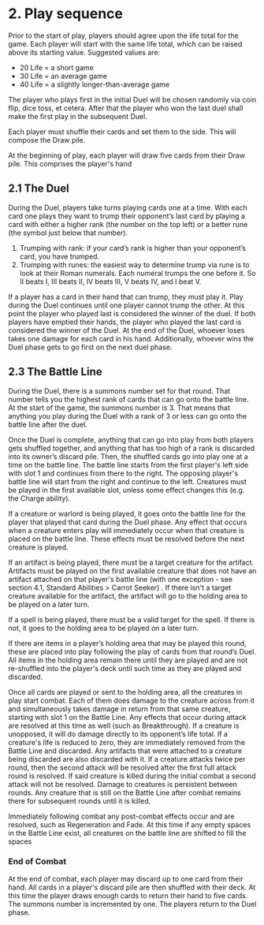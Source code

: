 # 2. Play sequence

Prior to the start of play, players should agree upon the life total for the game. Each player will start with the same life total, which can be raised above its starting value. Suggested values are:

- 20 Life = a short game
- 30 Life = an average game
- 40 Life = a slightly longer-than-average game

The player who plays first in the initial Duel will be chosen randomly via coin flip, dice toss, et cetera. After that the player who won the last duel shall make the first play in the subsequent Duel.

Each player must shuffle their cards and set them to the side. This will compose the Draw pile.

At the beginning of play, each player will draw five cards from their Draw pile. This comprises the player's hand

## 2.1 The Duel

During the Duel, players take turns playing cards one at a time. With each card one plays they want to trump their opponent’s last card by playing a card with either a higher rank (the number on the top left) or a better rune (the symbol just below that number).

1. Trumping with rank: if your card’s rank is higher than your opponent’s card, you have trumped.
2. Trumping with runes: the easiest way to determine trump via rune is to look at their Roman numerals. Each numeral trumps the one before it. So II beats I, III beats II, IV beats III, V beats IV, and I beat V.

If a player has a card in their hand that can trump, they must play it. Play during the Duel continues until one player cannot trump the other. At this point the player who played last is considered the winner of the duel. If both players have emptied their hands, the player who played the last card is considered the winner of the Duel. At the end of the Duel, whoever loses takes one damage for each card in his hand. Additionally, whoever wins the Duel phase gets to go first on the next duel phase.

## 2.3 The Battle Line

During the Duel, there is a summons number set for that round. That number tells you the highest rank of cards that can go onto the battle line. At the start of the game, the summons number is 3. That means that anything you play during the Duel with a rank of 3 or less can go onto the battle line after the duel.

Once the Duel is complete, anything that can go into play from both players gets shuffled together, and anything that has too high of a rank is discarded into its owner’s discard pile. Then, the shuffled cards go into play one at a time on the battle line. The battle line starts from the first player's left side with slot 1 and continues from there to the right. The opposing player's battle line will start from the right and continue to the left. Creatures must be played in the first available slot, unless some effect changes this (e.g. the Charge ability).

If a creature or warlord is being played, it goes onto the battle line for the player that played that card during the Duel phase. Any effect that occurs when a creature enters play will immediately occur when that creature is placed on the battle line. These effects must be resolved before the next creature is played.

If an artifact is being played, there must be a target creature for the artifact. Artifacts must be played on the first available creature that does not have an artifact attached on that player's battle line (with one exception - see section 4.1, Standard Abilities > Carrot Seeker) . If there isn't a target creature available for the artifact, the artifact will go to the holding area to be played on a later turn.

If a spell is being played, there must be a valid target for the spell. If there is not, it goes to the holding area to be played on a later turn.

If there are items in a player’s holding area that may be played this round, these are placed into play following the play of cards from that round’s Duel. All items in the holding area remain there until they are played and are not re-shuffled into the player's deck until such time as they are played and discarded.

Once all cards are played or sent to the holding area, all the creatures in play start combat. Each of them does damage to the creature across from it and simultaneously takes damage in return from that same creature, starting with slot 1 on the Battle Line. Any effects that occur during attack are resolved at this time as well (such as Breakthrough). If a creature is unopposed, it will do damage directly to its opponent’s life total. If a creature's life is reduced to zero, they are immediately removed from the Battle Line and discarded. Any artifacts that were attached to a creature being discarded are also discarded with it. If a creature attacks twice per round, then the second attack will be resolved after the first full attack round is resolved. If said creature is killed during the initial combat a second attack will not be resolved. Damage to creatures is persistent between rounds. Any creature that is still on the Battle Line after combat remains there for subsequent rounds until it is killed.

Immediately following combat any post-combat effects occur and are resolved, such as Regeneration and Fade. At this time if any empty spaces in the Battle Line exist, all creatures on the battle line are shifted to fill the spaces

### End of Combat

At the end of combat, each player may discard up to one card from their hand. All cards in a player's discard pile are then shuffled with their deck. At this time the player draws enough cards to return their hand to five cards. The summons number is incremented by one. The players return to the Duel phase.